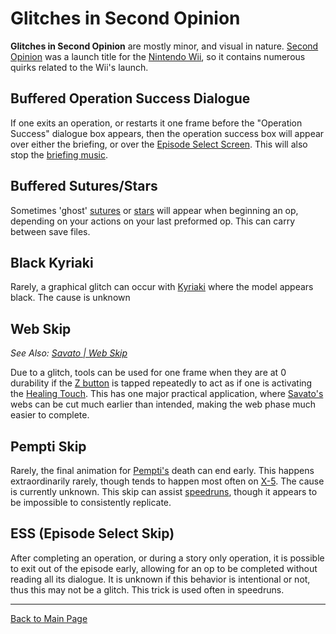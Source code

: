# Glitches in Second Opinion

**Glitches in Second Opinion** are mostly minor, and visual in nature. [Second Opinion](../SO.md) was a launch title for the [Nintendo Wii](../../../general/hardware/Wii.md), so it contains numerous quirks related to the Wii's launch.

## Buffered Operation Success Dialogue

If one exits an operation, or restarts it one frame before the "Operation Success" dialogue box appears, then the operation success box will appear over either the briefing, or over the [Episode Select Screen](Episode_Select_Screen.md). This will also stop the [briefing music](../soundtrack/4-Operation_Briefing.md).

## Buffered Sutures/Stars

Sometimes 'ghost' [sutures](../../../general/tools/sutures.md) or [stars](../../../general/Healing_Touch.md) will appear when beginning an op, depending on your actions on your last preformed op. This can carry between save files.

## Black Kyriaki

Rarely, a graphical glitch can occur with [Kyriaki](../../../diseases/GUILT/Kyriaki.md) where the model appears black. The cause is unknown

## Web Skip

*See Also: [Savato | Web Skip](../../../diseases/GUILT/Savato.md#Web_Skip)*

Due to a glitch, tools can be used for one frame when they are at 0 durability if the [Z button](../../../general/hardware/Wiimote.md) is tapped repeatedly to act as if one is activating the [Healing Touch](../../../general/Healing_Touch.md). This has one major practical application, where [Savato's](../../../diseases/GUILT/Savato.md) webs can be cut much earlier than intended, making the web phase much easier to complete.

## Pempti Skip

Rarely, the final animation for [Pempti's](../../../diseases/GUILT/Savato.md) death can end early. This happens extraordinarily rarely, though tends to happen most often on [X-5](../episodes/X_5.md). The cause is currently unknown. This skip can assist [speedruns](../../../community/speedrunning/SO_Speedruning.md), though it appears to be impossible to consistently replicate.

## ESS (Episode Select Skip)

After completing an operation, or during a story only operation, it is possible to exit out of the episode early, allowing for an op to be completed without reading all its dialogue. It is unknown if this behavior is intentional or not, thus this may not be a glitch. This trick is used often in speedruns.

---

[Back to Main Page](/tc-wiki)